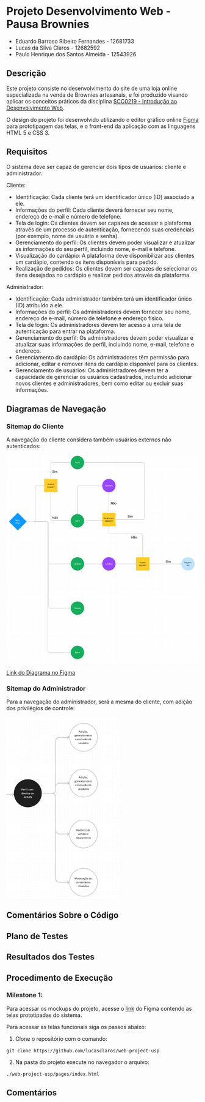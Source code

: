# Projeto Desenvolvimento Web - Pausa Brownies
- Eduardo Barroso Ribeiro Fernandes - 12681733
- Lucas da Silva Claros - 12682592
- Paulo Henrique dos Santos Almeida - 12543926 

## Descrição

Este projeto consiste no desenvolvimento do site de uma loja online especializada na venda de Brownies artesanais, e foi produzido visando aplicar os conceitos práticos da disciplina [SCC0219 - Introdução ao Desenvolvimento Web](https://uspdigital.usp.br/jupiterweb/obterDisciplina?sgldis=SCC0219).

O design do projeto foi desenvolvido utilizando o editor gráfico online [Figma](https://www.figma.com/file/XGRnGMWEZVCLh8bxgKizsG/Pausa-Brownies?type=design&node-id=0-1&t=H95jZJzXORe0ZTdF-0) para prototipagem das telas, e o front-end da aplicação com as linguagens HTML 5 e CSS 3.


## Requisitos
O sistema deve ser capaz de gerenciar dois tipos de usuários: cliente e administrador.

Cliente:
- Identificação: Cada cliente terá um identificador único (ID) associado a ele.
- Informações do perfil: Cada cliente deverá fornecer seu nome, endereço de e-mail e número de telefone.
- Tela de login: Os clientes devem ser capazes de acessar a plataforma através de um processo de autenticação, fornecendo suas credenciais (por exemplo, nome de usuário e senha).
- Gerenciamento do perfil: Os clientes devem poder visualizar e atualizar as informações do seu perfil, incluindo nome, e-mail e telefone.
- Visualização do cardápio: A plataforma deve disponibilizar aos clientes um cardápio, contendo os itens disponíveis para pedido.
- Realização de pedidos: Os clientes devem ser capazes de selecionar os itens desejados no cardápio e realizar pedidos através da plataforma.

Administrador:
- Identificação: Cada administrador também terá um identificador único (ID) atribuído a ele.
- Informações do perfil: Os administradores devem fornecer seu nome, endereço de e-mail, número de telefone e endereço físico.
- Tela de login: Os administradores devem ter acesso a uma tela de autenticação para entrar na plataforma.
- Gerenciamento do perfil: Os administradores devem poder visualizar e atualizar suas informações de perfil, incluindo nome, e-mail, telefone e endereço.
- Gerenciamento do cardápio: Os administradores têm permissão para adicionar, editar e remover itens do cardápio disponível para os clientes.
- Gerenciamento de usuários: Os administradores devem ter a capacidade de gerenciar os usuários cadastrados, incluindo adicionar novos clientes e administradores, bem como editar ou excluir suas informações.


## Diagramas de Navegação
### Sitemap do Cliente

A navegação do cliente considera também usuários externos não autenticados:

<img src="assets/sitemap_client.png" alt="navigation diagram" width="700"/>


[Link do Diagrama no Figma](https://www.figma.com/file/C6LpGyvgDh3yrcQmiUoOSD/PAUSA-BROWNIES?type=whiteboard&node-id=0-1&t=b30D0GP500lRbtIh-0)

### Sitemap do Administrador
Para a navegação do administrador, será a mesma do cliente, com adição dos privilégios de controle:

<img src="assets/sitemap_admin.png" alt="navigation diagram" width="300"/>

## Comentários Sobre o Código

## Plano de Testes

## Resultados dos Testes

## Procedimento de Execução

### Milestone 1:

Para acessar os mockups do projeto, acesse o [link](https://www.figma.com/file/XGRnGMWEZVCLh8bxgKizsG/Pausa-Brownies?type=design&node-id=0-1&t=H95jZJzXORe0ZTdF-0) do Figma contendo as telas prototipadas do sistema.


Para acessar as telas funcionais siga os passos abaixo:


1. Clone o repositório com o comando:

```
git clone https://github.com/lucasclaros/web-project-usp
```

2. Na pasta do projeto execute no navegador o arquivo:

```
./web-project-usp/pages/index.html
```
## Comentários